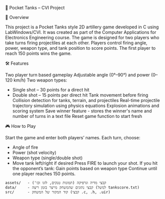 🎯 Pocket Tanks – CVI Project

📌 Overview

This project is a Pocket Tanks style 2D artillery game developed in C using LabWindows/CVI.
It was created as part of the Computer Applications for Electronics Engineering course.
The game is designed for two players who take turns firing projectiles at each other.
Players control firing angle, power, weapon type, and tank position to score points.
The first player to reach 150 points wins the game.

🛠 Features

Two player turn based gameplay
Adjustable angle (0°–90°) and power (0–120 km/h)
Two weapon types:
* Single shot – 30 points for a direct hit
* Double shot – 15 points per direct hit
Tank movement before firing
Collision detection for tanks, terrain, and projectiles
Real-time projectile trajectory simulation using physics equations
Explosion animations and scoring system
Save winner feature - stores the winner's name and number of turns in a text file
Reset game function to start fresh

🎮 How to Play

Start the game and enter both players’ names.
Each turn, choose:
* Angle of fire
* Power (shot velocity)
* Weapon type (single/double shot)
* Move tank left/right if desired
Press FIRE to launch your shot.
If you hit the opponent’s tank:
Gain points based on weapon type
Continue until one player reaches 150 points.


```plaintext
assets/   - קבצי מדיה וגרפיקה (תמונות טנקים, לוגו וכו')
data/     - קבצי נתונים שהמשחק מייצר בזמן ריצה (למשל tankscore.txt)
src/      - קוד המקור של המשחק (קבצי .c, .h, .uir)

